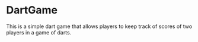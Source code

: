 # DartGame
This is a simple dart game that allows players to keep track of scores of two players in a game of darts.
